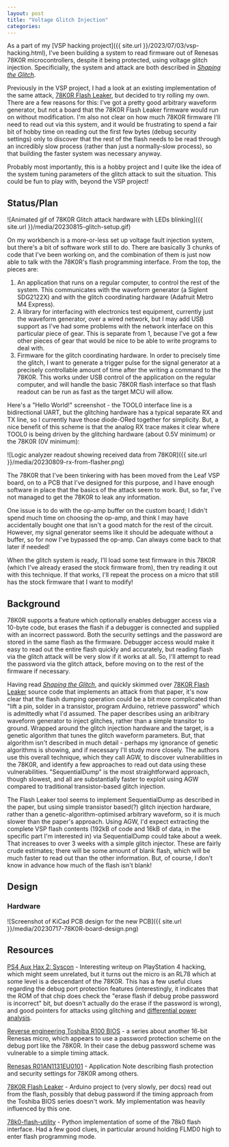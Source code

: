```yaml
---
layout: post
title: "Voltage Glitch Injection"
categories:
---
```


As a part of my [VSP hacking project]({{ site.url
}}/2023/07/03/vsp-hacking.html), I've been building a system to read firmware
out of Renesas 78K0R microcontrollers, despite it being protected, using voltage
glitch injection. Specificially, the system and attack are both described in
[_Shaping the
Glitch_](https://tches.iacr.org/index.php/TCHES/article/view/7390/6562).

Previously in the VSP project, I had a look at an existing implementation of the
same attack, [78K0R Flash
Leaker](https://github.com/AndrewGBelcher/78K0R_flash_leaker), but decided to
try rolling my own.  There are a few reasons for this: I've got a pretty good
arbitrary waveform generator, but not a board that the 78K0R Flash Leaker
firmware would run on without modification.  I'm also not clear on how much
78K0R firmware I'll need to read out via this system, and it would be
frustrating to spend a fair bit of hobby time on reading out the first few bytes
(debug security settings) only to discover that the rest of the flash needs to
be read through an incredibly slow process (rather than just a normally-slow
process), so that building the faster system was necessary anyway.

Probably most importantly, this is a hobby project and I quite like the idea of
the system tuning parameters of the glitch attack to suit the situation.  This
could be fun to play with, beyond the VSP project!

## Status/Plan

![Animated gif of 78K0R Glitch attack hardware with LEDs blinking]({{ site.url
}}/media/20230815-glitch-setup.gif)

On my workbench is a more-or-less set up voltage fault injection system, but
there's a bit of software work still to do.  There are basically 3 chunks of
code that I've been working on, and the combination of them is just now able to
talk with the 78K0R's flash programming interface.  From the top, the pieces are:
  1. An application that runs on a regular computer, to control the rest of the
     system.  This communicates with the waveform generator (a Siglent SDG2122X)
     and with the glitch coordinating hardware (Adafruit Metro M4 Express).
  2. A library for interfacing with electronics test equipment, currently just
     the waveform generator, over a wired network, but I may add USB support as
     I've had some problems with the network interface on this particular piece
     of gear.  This is separate from 1, because I've got a few other pieces of
     gear that would be nice to be able to write programs to deal with.
  3. Firmware for the glitch coordinating hardware.  In order to precisely time
     the glitch, I want to generate a trigger pulse for the signal generator at
     a precisely controllable amount of time after the writing a command to the
     78K0R.  This works under USB control of the application on the regular
     computer, and will handle the basic 78K0R flash interface so that flash
     readout can be run as fast as the target MCU will allow.

Here's a "Hello World!" screenshot - the TOOL0 interface line is a bidirectional
UART, but the glitching hardware has a typical separate RX and TX line, so I
currently have those diode-ORed together for simplicity.  But, a nice benefit of
this scheme is that the analog RX trace makes it clear where TOOL0 is being
driven by the glitching hardware (about 0.5V minimum) or the 78K0R (0V minimum):

![Logic analyzer readout showing received data from 78K0R]({{ site.url
}}/media/20230809-rx-from-flasher.png)

The 78K0R that I've been tinkering with has been moved from the Leaf VSP board,
on to a PCB that I've designed for this purpose, and I have enough software in
place that the basics of the attack seem to work.  But, so far, I've not managed
to get the 78K0R to leak any information.

One issue is to do with the op-amp buffer on the custom board; I didn't spend
much time on choosing the op-amp, and think I may have accidentally bought one
that isn't a good match for the rest of the circuit.  However, my signal
generator seems like it should be adequate without a buffer, so for now I've
bypassed the op-amp.  Can always come back to that later if needed!

When the glitch system is ready, I'll load some test firmware in this 78K0R
(which I've already erased the stock firmware from), then try reading it out
with this technique.  If that works, I'll repeat the process on a micro that
still has the stock firmware that I want to modify!

## Background
78K0R supports a feature which optionally enables debugger access via a 10-byte
code, but erases the flash if a debugger is connected and supplied with an
incorrect password.  Both the security settings and the password are stored in
the same flash as the firmware. Debugger access would make it easy to read out
the entire flash quickly and accurately, but reading flash via the glitch attack
will be very slow if it works at all. So, I'll attempt to read the password via
the glitch attack, before moving on to the rest of the firmware if necessary.

Having read [_Shaping the
Glitch_](https://tches.iacr.org/index.php/TCHES/article/view/7390/6562), and
quickly skimmed over [78K0R Flash
Leaker](https://github.com/AndrewGBelcher/78K0R_flash_leaker) source code that
implements an attack from that paper, it's now clear that the flash dumping
operation could be a bit more complicated than "lift a pin, solder in a
transistor, program Arduino, retrieve password" which is admittedly what I'd
assumed.  The paper describes using an aribitrary waveform generator to inject
glitches, rather than a simple transitor to ground. Wrapped around the glitch
injection hardware and the target, is a genetic algorithm that tunes the glitch
waveform parameters.  But, that algorithm isn't described in much detail -
perhaps my ignorance of genetic algorithms is showing, and if necessary I'll
study more closely.  The authors use this overall technique, which they call
AGW, to discover vulnerabilities in the 78K0R, and identify a few approaches to
read out data using these vulnerabilities. "SequentialDump" is the most
straightforward approach, though slowest, and all are substantially faster to
exploit using AGW compared to traditional transistor-based glitch injection.

The Flash Leaker tool seems to implement SequentialDump as described in the
paper, but using simple transistor based(?) glitch injection hardware, rather
than a genetic-algorithm-optimised arbitrary waveform, so it is much slower than
the paper's approach. Using AGW, I'd expect extracting the complete VSP flash
contents (192kB of code and 16kB of data, in the specific part I'm interested
in) via SequentialDump could take about a week. That increases to over 3 weeks
with a simple glitch injector.  These are fairly crude estimates; there will be
some amount of blank flash, which will be much faster to read out than the other
information.  But, of course, I don't know in advance how much of the flash
isn't blank!

## Design

### Hardware

![Screenshot of KiCad PCB design for the new PCB]({{ site.url
}}/media/20230717-78K0R-board-design.png)

## Resources

[PS4 Aux Hax 2: Syscon](https://fail0verflow.com/blog/2018/ps4-syscon/) -
Interesting writeup on PlayStation 4 hacking, which might seem unrelated, but it
turns out the micro is an RL78 which at some level is a descendant of the 78K0R.
This has a few useful clues regarding the debug port protection features
(interestingly, it indicates that the ROM of that chip does check the "erase
flash if debug probe password is incorrect" bit, but doesn't actually do the
erase if the password is wrong), and good pointers for attacks using glitching
and [differential power analysis](https://en.wikipedia.org/wiki/Power_analysis).

[Reverse engineering Toshiba R100
BIOS](https://hackaday.io/project/723-reverse-engineering-toshiba-r100-bios) - a
series about another 16-bit Renesas micro, which appears to use a password
protection scheme on the debug port like the 78K0R.  In their case the debug
password scheme was vulnerable to a simple timing attack.

[Renesas
R01AN1131EU0101](https://www.renesas.com/us/en/document/apn/78k0-78k0r-rl78-and-v850-devices-flash-protection-and-security-setting-guide-rev101)
\- Application Note describing flash protection and security settings for 78K0R
among others.

[78K0R Flash Leaker](https://github.com/AndrewGBelcher/78K0R_flash_leaker) -
Arduino project to (very slowly, per docs) read out from the flash, possibly
that debug password if the timing approach from the Toshiba BIOS series doesn't
work.  My implementation was heavily influenced by this one.

[78k0-flash-utility](https://github.com/mnh-jansson/78k0-flash-utility) - Python
implementation of some of the 78k0 flash interface.  Had a few good clues, in
particular around holding FLMD0 high to enter flash programming mode.
